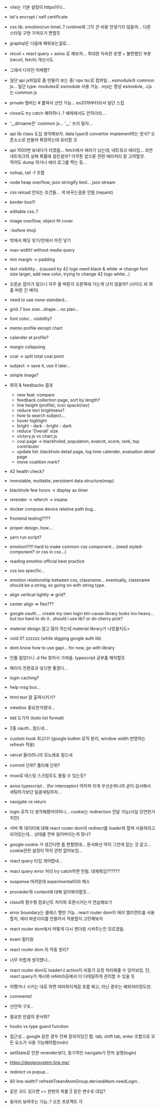 - vite는 기본 설정이 https이다...
- let's encrypt / self certificate
- css lib. emotion(run time)..? runtime에 그닥 큰 비용 안생기지 않을까... 다른 스타일 구현 가져오기 편할듯
- graphql은 다음에 배워보는걸로...
- recoil + react query + axios 로 해보자... 최대한 익숙한 포맷 + 불편했던 부분(recoil, fetch) 개선시도
- 그래서 디자인 어케함?

- 일단 api js파일로 좀 만들어 보는 중/ npx tsc로 컴파일... esmodule과 common js... 일단 type: modules로 esmodule 사용 가능. .mjs는 항상 esmodule, .cjs는 common js
- private 멤버는 # 붙여서 선언 가능... es2019부터라서 일단 스킵
- close도 try catch 해야하나..? 예제에서도 안하더라....
- '\_\_dirname은' common js... '\_\_' 쓰지 말자...
- api lib class 도입 생각해보자. data type과 convertor implement하는 방식? 오픈소스로 만들어 확장하는데 유리할 것
- api 1000번 보내다가 터졌음... fetch에서 에러가 났는데, 네트워크 에러임... 과연 네트워크의 실패 확률에 걸린걸까? 아무튼 앞으론 관련 에러처리 잘 고려할것.<br/>적어도 dump 하거나 에러 로그를 찍는 등...
- nohup, tail -f 조합
- node heap overflow, json stringify limit... json stream
- css reload 안되는 조건들... 색 바꾸는걸론 안됨 (repaint)
- border box!!!
- editable css..?
- image overflow, object fit cover
- ::before imoji
- 밖에서 패딩 넣기/안에서 마진 넣기
- max-width! without media query
- min margin -> padding
- text visibility... (caused by 42 logo need black & white => change font size larger, add new color, trying to change 42 logo white...)
- 오른손 잡이가 많으니 자주 쓸 버튼이 오른쪽에 가는게 낫지 않을까? (사이드 바 와 홈 버튼 간 배치)
- need to use none-standard...
- grid..? box size...shape... no plan...
- font color... visibility?
- memo profile except chart
- calender at profile?
- margin collapsing
- coal -> split total coal point
- subject -> save it, use it later...
- simple image?
- 회의 & feedbacks 결과
  - new feat: compare
  - feedback collection page, sort by length?
  - line height (profile), icon space(nav)
  - reduce text brightness?
  - how to search subject...
  - hover highlight
  - bright - dark - bright - dark
  - reduce 'Overall' size
  - victory.js vs chart.js
  - coal page -> blackholed, population, evalcnt, score, rank, top contributer
  - update list: blackhole detail page, log time calender, evaluation detail page
  - move coalition mark?
- 42 health check?
- immutable, muttable, persistent data structure(map)
- blackhole few hours -> display as timer
- rerender -> referch -> insane
- docker compose device relative path bug...
- frontend testing????
- proper design..how....
- yarn run script?
- emotion!!!!!! hard to make common css component... (need styled-component? or css in css...)
- reading emotino official best practice
- css too specific...
- emotion relationship between css, classname... eventually, classname should be a string, so going on with string type.
- align vertical tightly => grid?
- center align => flex???
- google oauth.... create my own login btn cause library looks too heavy... but too hard to do it.. should i use lib? or do cherry pick?
- material design 참고 많이 하는데 material library가 나었을지도>
- void 0? zzzzzz (while digging google auth lib)
- dont know how to use gapi... for now, go with library
- 인줄 알았더니 .d file 찾아서 가져옴. typescript 공부좀 해야할듯
- 페이지 전환효과 넣으면 좋겠다...
- login caching?
- help msg box...
- html text 잘 출력시키기?
- viewbox 중요한거였네...
- tdd 드가자 (todo list format)
- 2중 oauth...힘드네...
- custom hook 최고다! (google button 로직 분리, window width 반영하는 refresh 적용)
- vercel 올리려니까 모노레포 힘드네
- commit 단위? 풀리퀘 단위?
- msw로 테스팅 스크립트도 돌릴 수 있는듯?
- axios typescript... (for interceptor) 어차피 이게 우선순위니까 굳이 검사해서 세팅하기보단 일괄세팅하자...
- navigate vs return
- login 로직 더 생각해봤어야하나... cookie는 redirection 전달 가능(사실 당연한거지만)
- 서버 쪽 데이터에 대해 react router dom의 redirect를 loader와 합쳐 사용하라고 되어있는데... 상태를 전부 잃어버리는게 맞나?
- google cookie 가 생긴다면 좀 편할텐데... 문서봐선 딱히 그런게 없는 것 같고... cookie관련 설정이 딱히 관련 없어보임...
- react query 타입 개어렵네...
- react query error 처리 try catch하면 안됨. 대체뭐임??????
- suspense 마려운데 experimental이라 패스
- provieder와 context에 대해 알아봐야할듯...
- class와 함수형 컴포넌트 차이와 호환시키는거 연습해보기
- error boundary는 클래스 형만 가능.. react router dom의 에러 엘리먼트를 사용할지, 에러 바운더리를 만들어서 적용할지 고민해보자
- react router dom에서 어떻게 다시 렌더링 시켜주는진 모르겠음.
- exam 필터링
- react router dom 의 작동 원리?
- 너무 어렵게 생각했나...
- react router dom도 loader나 action이 비동기 요청 처리해줄 수 있어보임. 단, react query가 캐시와 refetch등에서 더 디테일하게 관리할 수 있을 듯
- 어쨌거나 시키는 대로 하면 따라와지게끔 흐름 짜고, 아닌 경우는 예외처리정도만.
- comments!
- 선언적 구조..
- 필요한 만큼의 문서화?
- hooks vs type guard function
- 접근성... google 같은 경우 진짜 잘되어있긴 함. tab, shift tab, enter 조합으로 모든 요소가 사용 가능해야함(mdn)
- setState로 인한 rerender보다, 동기적인 navigate가 먼저 실행(login)
- https://designsystem.line.me/
- redirect vs popup...
- 80 line width? refreshTokenAtomGroup.derivedAtom.needLogin..
- 같은 코드 있으면 => 한번의 복붙 || 같은 변수로 대입?
- 동아리 보여주는 기능..? 오픈 프로젝트 각
